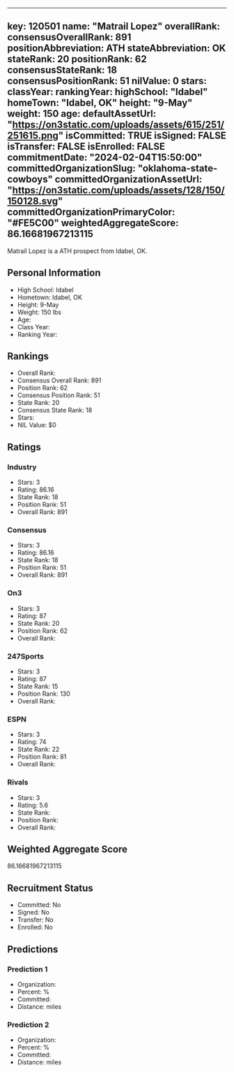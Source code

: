 ---
  key: 120501
  name: "Matrail Lopez"
  overallRank: 
  consensusOverallRank: 891
  positionAbbreviation: ATH
  stateAbbreviation: OK
  stateRank: 20
  positionRank: 62
  consensusStateRank: 18
  consensusPositionRank: 51
  nilValue: 0
  stars: 
  classYear: 
  rankingYear: 
  highSchool: "Idabel"
  homeTown: "Idabel, OK"
  height: "9-May"
  weight: 150
  age: 
  defaultAssetUrl: "https://on3static.com/uploads/assets/615/251/251615.png"
  isCommitted: TRUE
  isSigned: FALSE
  isTransfer: FALSE
  isEnrolled: FALSE
  commitmentDate: "2024-02-04T15:50:00"
  committedOrganizationSlug: "oklahoma-state-cowboys"
  committedOrganizationAssetUrl: "https://on3static.com/uploads/assets/128/150/150128.svg"
  committedOrganizationPrimaryColor: "#FE5C00"
  weightedAggregateScore: 86.16681967213115
  ---
  
  Matrail Lopez is a ATH prospect from Idabel, OK.
  
  ## Personal Information
  - High School: Idabel
  - Hometown: Idabel, OK
  - Height: 9-May
  - Weight: 150 lbs
  - Age: 
  - Class Year: 
  - Ranking Year: 
  
  ## Rankings
  - Overall Rank: 
  - Consensus Overall Rank: 891
  - Position Rank: 62
  - Consensus Position Rank: 51
  - State Rank: 20
  - Consensus State Rank: 18
  - Stars: 
  - NIL Value: $0
  
  ## Ratings
  
  ### Industry
  - Stars: 3
  - Rating: 86.16
  - State Rank: 18
  - Position Rank: 51
  - Overall Rank: 891
  
  ### Consensus
  - Stars: 3
  - Rating: 86.16
  - State Rank: 18
  - Position Rank: 51
  - Overall Rank: 891
  
  ### On3
  - Stars: 3
  - Rating: 87
  - State Rank: 20
  - Position Rank: 62
  - Overall Rank: 
  
  ### 247Sports
  - Stars: 3
  - Rating: 87
  - State Rank: 15
  - Position Rank: 130
  - Overall Rank: 
  
  ### ESPN
  - Stars: 3
  - Rating: 74
  - State Rank: 22
  - Position Rank: 81
  - Overall Rank: 
  
  ### Rivals
  - Stars: 3
  - Rating: 5.6
  - State Rank: 
  - Position Rank: 
  - Overall Rank: 
  
  ## Weighted Aggregate Score
  86.16681967213115
  
  ## Recruitment Status
  - Committed: No
  - Signed: No
  - Transfer: No
  - Enrolled: No
  
  
  
  ## Predictions
  
  ### Prediction 1
  - Organization: 
  - Percent: %
  - Committed: 
  - Distance:  miles
  
  ### Prediction 2
  - Organization: 
  - Percent: %
  - Committed: 
  - Distance:  miles
  